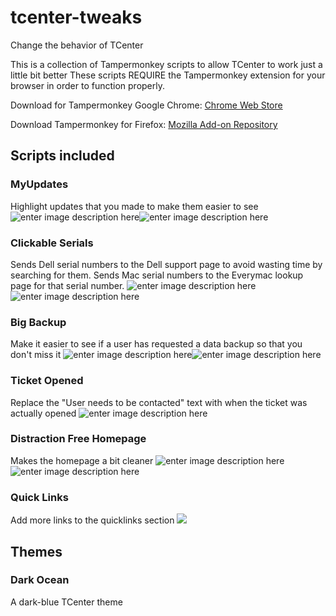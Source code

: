 
# tcenter-tweaks
Change the behavior of TCenter

This is a collection of Tampermonkey scripts to allow TCenter to work just a little bit better
These scripts REQUIRE the Tampermonkey extension for your browser in order to function properly.

Download for Tampermonkey Google Chrome: [Chrome Web Store](https://chrome.google.com/webstore/detail/tampermonkey/dhdgffkkebhmkfjojejmpbldmpobfkfo)

Download Tampermonkey for Firefox: [Mozilla Add-on Repository](https://addons.mozilla.org/en-US/firefox/addon/tampermonkey/)

## Scripts included

### MyUpdates
Highlight updates that you made to make them easier to see
![enter image description here](https://i.imgur.com/uByZGCX.png)![enter image description here](https://i.imgur.com/8s3IqQz.png)

### Clickable Serials
Sends Dell serial numbers to the Dell support page to avoid wasting time by searching for them. Sends Mac serial numbers to the Everymac lookup page for that serial number.
![enter image description here](https://i.imgur.com/yR3AOLU.png)![enter image description here](https://i.imgur.com/Zf4Vrod.png)

### Big Backup
Make it easier to see if a user has requested a data backup so that you don't miss it
![enter image description here](https://i.imgur.com/HdmQsHb.png)![enter image description here](https://i.imgur.com/QWcXjuq.png)

### Ticket Opened
Replace the "User needs to be contacted" text with when the ticket was actually opened
![enter image description here](https://i.imgur.com/QWcXjuq.png)

### Distraction Free Homepage
Makes the homepage a bit cleaner
![enter image description here](https://i.imgur.com/gswX27a.png)![enter image description here](https://i.imgur.com/nuwRv8U.png)

### Quick Links
Add more links to the quicklinks section
![](https://i.imgur.com/H4KRY0N.png)

## Themes

### Dark Ocean
A dark-blue TCenter theme
